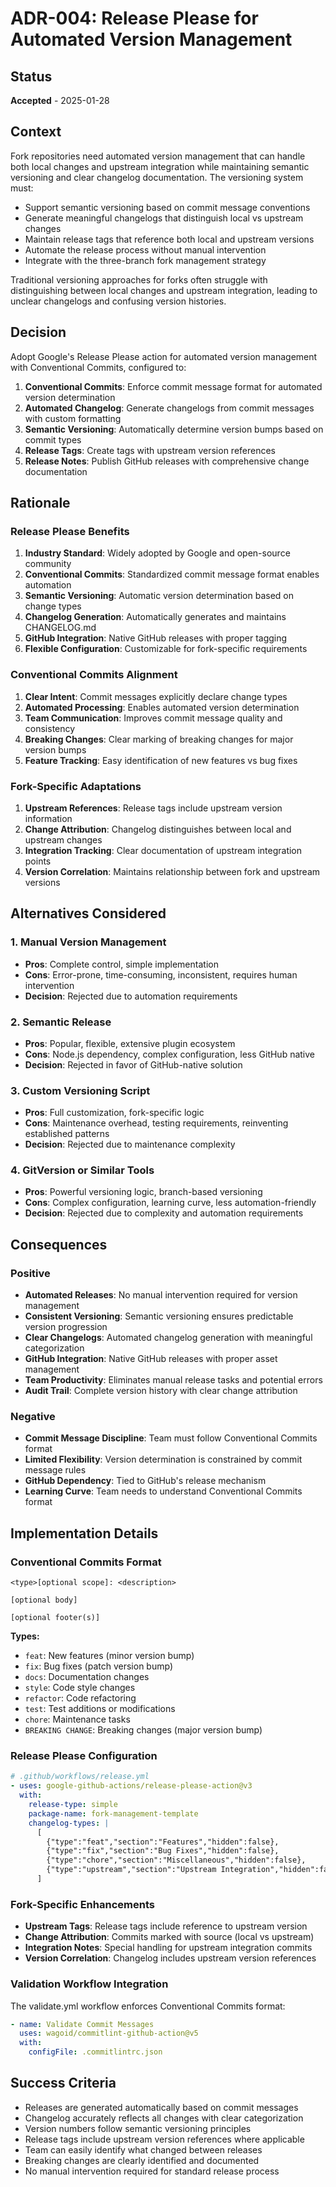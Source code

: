 # ADR-004: Release Please for Automated Version Management

## Status
**Accepted** - 2025-01-28

## Context
Fork repositories need automated version management that can handle both local changes and upstream integration while maintaining semantic versioning and clear changelog documentation. The versioning system must:

- Support semantic versioning based on commit message conventions
- Generate meaningful changelogs that distinguish local vs upstream changes
- Maintain release tags that reference both local and upstream versions
- Automate the release process without manual intervention
- Integrate with the three-branch fork management strategy

Traditional versioning approaches for forks often struggle with distinguishing between local changes and upstream integration, leading to unclear changelogs and confusing version histories.

## Decision
Adopt Google's Release Please action for automated version management with Conventional Commits, configured to:

1. **Conventional Commits**: Enforce commit message format for automated version determination
2. **Automated Changelog**: Generate changelogs from commit messages with custom formatting
3. **Semantic Versioning**: Automatically determine version bumps based on commit types
4. **Release Tags**: Create tags with upstream version references
5. **Release Notes**: Publish GitHub releases with comprehensive change documentation

## Rationale

### Release Please Benefits
1. **Industry Standard**: Widely adopted by Google and open-source community
2. **Conventional Commits**: Standardized commit message format enables automation
3. **Semantic Versioning**: Automatic version determination based on change types
4. **Changelog Generation**: Automatically generates and maintains CHANGELOG.md
5. **GitHub Integration**: Native GitHub releases with proper tagging
6. **Flexible Configuration**: Customizable for fork-specific requirements

### Conventional Commits Alignment
1. **Clear Intent**: Commit messages explicitly declare change types
2. **Automated Processing**: Enables automated version determination
3. **Team Communication**: Improves commit message quality and consistency
4. **Breaking Changes**: Clear marking of breaking changes for major version bumps
5. **Feature Tracking**: Easy identification of new features vs bug fixes

### Fork-Specific Adaptations
1. **Upstream References**: Release tags include upstream version information
2. **Change Attribution**: Changelog distinguishes between local and upstream changes
3. **Integration Tracking**: Clear documentation of upstream integration points
4. **Version Correlation**: Maintains relationship between fork and upstream versions

## Alternatives Considered

### 1. Manual Version Management
- **Pros**: Complete control, simple implementation
- **Cons**: Error-prone, time-consuming, inconsistent, requires human intervention
- **Decision**: Rejected due to automation requirements

### 2. Semantic Release
- **Pros**: Popular, flexible, extensive plugin ecosystem
- **Cons**: Node.js dependency, complex configuration, less GitHub native
- **Decision**: Rejected in favor of GitHub-native solution

### 3. Custom Versioning Script
- **Pros**: Full customization, fork-specific logic
- **Cons**: Maintenance overhead, testing requirements, reinventing established patterns
- **Decision**: Rejected due to maintenance complexity

### 4. GitVersion or Similar Tools
- **Pros**: Powerful versioning logic, branch-based versioning
- **Cons**: Complex configuration, learning curve, less automation-friendly
- **Decision**: Rejected due to complexity and automation requirements

## Consequences

### Positive
- **Automated Releases**: No manual intervention required for version management
- **Consistent Versioning**: Semantic versioning ensures predictable version progression
- **Clear Changelogs**: Automated changelog generation with meaningful categorization
- **GitHub Integration**: Native GitHub releases with proper asset management
- **Team Productivity**: Eliminates manual release tasks and potential errors
- **Audit Trail**: Complete version history with clear change attribution

### Negative
- **Commit Message Discipline**: Team must follow Conventional Commits format
- **Limited Flexibility**: Version determination is constrained by commit message rules
- **GitHub Dependency**: Tied to GitHub's release mechanism
- **Learning Curve**: Team needs to understand Conventional Commits format

## Implementation Details

### Conventional Commits Format
```
<type>[optional scope]: <description>

[optional body]

[optional footer(s)]
```

**Types:**
- `feat`: New features (minor version bump)
- `fix`: Bug fixes (patch version bump)
- `docs`: Documentation changes
- `style`: Code style changes
- `refactor`: Code refactoring
- `test`: Test additions or modifications
- `chore`: Maintenance tasks
- `BREAKING CHANGE`: Breaking changes (major version bump)

### Release Please Configuration
```yaml
# .github/workflows/release.yml
- uses: google-github-actions/release-please-action@v3
  with:
    release-type: simple
    package-name: fork-management-template
    changelog-types: |
      [
        {"type":"feat","section":"Features","hidden":false},
        {"type":"fix","section":"Bug Fixes","hidden":false},
        {"type":"chore","section":"Miscellaneous","hidden":false},
        {"type":"upstream","section":"Upstream Integration","hidden":false}
      ]
```

### Fork-Specific Enhancements
- **Upstream Tags**: Release tags include reference to upstream version
- **Change Attribution**: Commits marked with source (local vs upstream)
- **Integration Notes**: Special handling for upstream integration commits
- **Version Correlation**: Changelog includes upstream version references

### Validation Workflow Integration
The validate.yml workflow enforces Conventional Commits format:
```yaml
- name: Validate Commit Messages
  uses: wagoid/commitlint-github-action@v5
  with:
    configFile: .commitlintrc.json
```

## Success Criteria
- Releases are generated automatically based on commit messages
- Changelog accurately reflects all changes with clear categorization
- Version numbers follow semantic versioning principles
- Release tags include upstream version references where applicable
- Team can easily identify what changed between releases
- Breaking changes are clearly identified and documented
- No manual intervention required for standard release process
